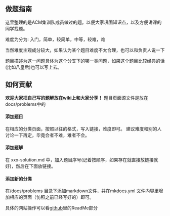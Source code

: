 ## 做题指南
这里整理的是ACM集训队成员做过的题。以便大家巩固知识点，以及方便讲课的同学找题。

难度为分为: 入门，简单，较简单，中等，较难，难

当然难度主观成分较大，如果认为某个题目难度不太合理，也可以和负责人说一下

题目描述为这一问题具体为这个分支下的哪一类问题，如果这个题目比较经典的话(比如八皇后)也可以写上去。

## 如何贡献

**欢迎大家把自己写的题解放在wiki上和大家分享！**
题目页面源文件是放在 docs/problems中的

#### 添加题目
在相应的分类页面，按照以往的格式，写入链接，难度即可。
建议难度和别的人讨论一下再定，毕竟会者不难，难者不会。

#### 添加题解
在 xxx-solution.md 中，加入题目序号(记着按顺序，如果存在就直接放链接就好)，然后在下面放链接。

#### 添加新的分类
在/docs/problems 目录下添加markdown文件，并在mkdocs.yml 文件内容里增加相应的页面（仿照之前已经写好的）即可。

具体的网站操作可以看[github](https://github.com/CUCCS/acm-wiki)里的ReadMe部分

